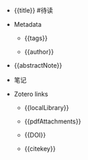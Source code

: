 
- {{title}}  #待读

- Metadata

     - {{tags}}

     - {{author}}

- {{abstractNote}}

- 笔记

- Zotero links

    - {{localLibrary}}

    - {{pdfAttachments}}

    - {{DOI}}

    - {{citekey}}
